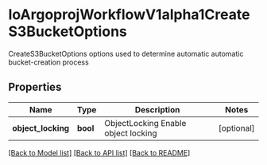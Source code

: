 # IoArgoprojWorkflowV1alpha1CreateS3BucketOptions

CreateS3BucketOptions options used to determine automatic automatic bucket-creation process
## Properties
Name | Type | Description | Notes
------------ | ------------- | ------------- | -------------
**object_locking** | **bool** | ObjectLocking Enable object locking | [optional] 

[[Back to Model list]](../README.md#documentation-for-models) [[Back to API list]](../README.md#documentation-for-api-endpoints) [[Back to README]](../README.md)


